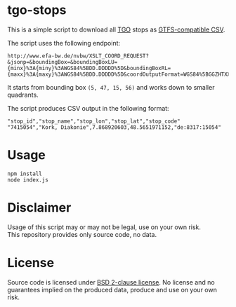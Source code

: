 # tgo-stops

This is a simple script to download all [TGO](http://www.ortenaulinie.de) stops as [GTFS-compatible CSV](https://developers.google.com/transit/gtfs/reference/stops-file).

The script uses the following endpoint:

```
http://www.efa-bw.de/nvbw/XSLT_COORD_REQUEST?&jsonp=&boundingBox=&boundingBoxLU={minx}%3A{miny}%3AWGS84%5BDD.DDDDD%5D&boundingBoxRL={maxx}%3A{maxy}%3AWGS84%5BDD.DDDDD%5D&coordOutputFormat=WGS84%5BGGZHTXX%5D&type_1=STOP&outputFormat=json&inclFilter=1
```

It starts from bounding box `(5, 47, 15, 56)` and works down to smaller quadrants.

The script produces CSV output in the following format:

```
"stop_id","stop_name","stop_lon","stop_lat","stop_code"
"7415054","Kork, Diakonie",7.868920603,48.5651971152,"de:8317:15054"
```

# Usage

```
npm install
node index.js
```

# Disclaimer

Usage of this script may or may not be legal, use on your own risk.  
This repository provides only source code, no data.

# License

Source code is licensed under [BSD 2-clause license](LICENSE). No license and no guarantees implied on the produced data, produce and use on your own risk.